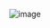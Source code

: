 
![image](https://github.com/yigityektin/nextjs-blog/assets/87423873/972596be-fa1f-4998-97c9-d474b605010d)
